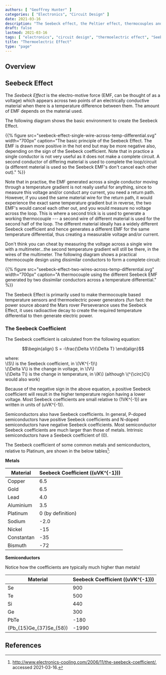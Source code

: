 ```yaml
---
authors: [ "Geoffrey Hunter" ]
categories: [ "Electronics", "Circuit Design" ]
date: 2021-03-16
description: "The Seebeck effect, the Peltier effect, thermocouples and more info on the general thermoelectric principle."
draft: false
lastmod: 2021-03-16
tags: [ "electronics", "circuit design", "thermoelectric effect", "Seebeck effect", "Seebeck coefficient", "coefficient", "conductors", "semiconductors", "thermocouple" ]
title: "Thermoelectric Effect"
type: "page"
---
```


## Overview

## Seebeck Effect

The _Seebeck Effect_ is the electro-motive force (EMF, can be thought of as a voltage) which appears across two points of an electrically conductive material when there is a temperature difference between them. The amount of EMF depends on the material used.

The following diagram shows the basic environment to create the Seebeck Effect.

{{% figure src="seebeck-effect-single-wire-across-temp-differential.svg" width="700px" caption="The basic principle of the Seebeck Effect. The EMF is drawn more positive in the hot end but may be more negative also, depending on the sign of the Seebeck coefficient. Note that in practice a single conductor is not very useful as it does not make a complete circuit. A second conductor of differing material is used to complete the loop/circuit (a different material is used so the Seebeck EMF's don't cancel each other out)." %}}

Note that in practise, the EMF generated across a single conductor moving through a temperature gradient is not really useful for anything, since to measure this voltage and/or conduct any current, you need a return path. However, if you used the same material wire for the return path, it would experience the exact same temperature gradient but in reverse, the two EMF's would cancel each other out, and you would measure no voltage across the loop. This is where a second trick is is used to generate a working thermocouple --- a second wire of different material is used for the second half of the loop. The different material ideally has a widely different Seebeck coefficient and hence generates a different EMF for the same temperature differential, thus creating a measurable voltage and/or current.

Don't think you can cheat by measuring the voltage across a single wire with a multimeter...the second temperature gradient will still be there, in the wires of the multimeter. The following diagram shows a practical thermocouple design using dissimilar conductors to form a complete circuit:

{{% figure src="seebeck-effect-two-wires-across-temp-differential.svg" width="700px" caption="A thermocouple using the different Seebeck EMF generated by two dissimilar conductors across a temperature differential." %}}

The Seebeck Effect is primarily used to make thermocouple based temperature sensors and thermoelectric power generators (fun fact: the power source aboard the Mars rover Perseverance uses the Seebeck Effect, it uses radioactive decay to create the required temperature differential to then generate electric power.

### The Seebeck Coefficient

The Seebeck coefficient is calculated from the following equation:

$$\begin{align}
S = -\frac{\Delta V}{\Delta T}
\end{align}$$

<p class="centered">
where:<br/>
\(S\) is the Seebeck coefficient, in \(VK^{-1}\)<br/>
\(\Delta V\) is the change in voltage, in \(V\)<br/>
\(\Delta T\) is the change in temperature, in \(K\) (although \(^{\circ}C\) would also work)
</p>

Because of the negative sign in the above equation, a positive Seebeck coefficient will result in the higher temperature region having a lower voltage. Most Seebeck coefficients are small relative to \(1VK^{-1}\) are written in units of \(uVK^{-1}\).

Semiconductors also have Seebeck coefficients. In general, P-doped semiconductors have positive Seebeck coefficients and N-doped semiconductors have negative Seebeck coefficients. Most semiconductor Seebeck coefficients are much larger than those of metals. Intrinsic semiconductors have a Seebeck coefficient of \(0\).

The Seebeck coefficient of some common metals and semiconductors, relative to Platinum, are shown in the below tables[^electronics-cooling-the-seebeck-coefficient]:

**Metals**

Material      | Seebeck Coefficient (\(uVK^{-1}\))
--------------|----------------------
Copper        | 6.5
Gold          | 6.5
Lead          | 4.0
Aluminium     | 3.5
Platinum      | 0 (by definition)
Sodium        | -2.0
Nickel        | -15
Constantan    | -35
Bismuth       | -72

**Semiconductors**

Notice how the coefficients are typically much higher than metals!

Material                    | Seebeck Coefficient (\(uVK^{-1}\))
----------------------------|----------------------
Se                          | 900
Te                          | 500
Si                          | 440
Ge                          | 300
PbTe                        | -180
\(Pb_{15}Ge_{37}Se_{58}\) | -1990


## References

[^electronics-cooling-the-seebeck-coefficient]: <http://www.electronics-cooling.com/2006/11/the-seebeck-coefficient/>, accessed 2021-03-16.